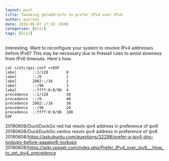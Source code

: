 ```yaml
---
layout: post
title: Tweaking getaddrinfo to prefer IPv4 over IPv6
author: quorten
date: 2018-06-07 17:10 -0500
categories: [misc]
tags: [misc]
---
```


Interesting.  Want to reconfigure your system to resolve IPv4
addresses before IPv6?  This may be necessary due to firewall rules to
avoid slowness from IPv6 timeouts.  Here's how.

    cat >/etc/gai.conf <<EOF
    label       ::1/128        0
    label       ::/0           1
    label       2002::/16      2
    label       ::/96          3
    label       ::ffff:0:0/96  4
    precedence  ::1/128        50
    precedence  ::/0           40
    precedence  2002::/16      30
    precedence  ::/96          20
    precedence  ::ffff:0:0/96  100
    EOF

20180608/DuckDuckGo red hat resolv ipv4 address in preference of ipv6  
20180608/DuckDuckGo centos resolv ipv4 address in preference of ipv6  
20180608/https://askubuntu.com/questions/32298/prefer-a-ipv4-dns-lookups-before-aaaaipv6-lookups  
20180608/https://wiki.vpsget.com/index.php/Prefer_IPv4_over_ipv6_._How_to_set_ipv4_precedence
